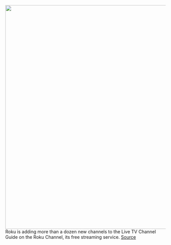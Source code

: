 <img src='https://cdn.vox-cdn.com/thumbor/6TTQVkX66OTxuGzoNHyWBjEPXCE=/0x0:2040x1360/1200x800/filters:focal(761x673:1087x999)/cdn.vox-cdn.com/uploads/chorus_image/image/69735807/DSCF3628_Edited.0.jpg' width='700px' /><br/>
Roku is adding more than a dozen new channels to the Live TV Channel Guide on the Roku Channel, its free streaming service.
<a href='https://www.theverge.com/2021/8/17/22628020/roku-live-tv-guide-17-new-channels'> Source <a/>